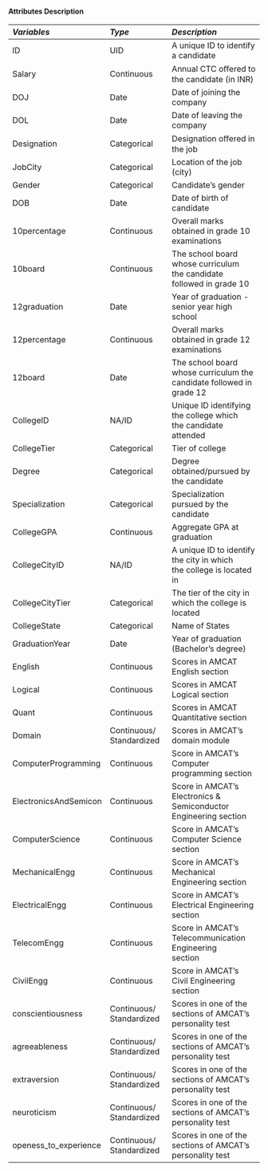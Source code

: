 #### Attributes Description

| _Variables_           | _Type_                   | _Description_                                                              |
| :-------------------- | :----------------------- | :------------------------------------------------------------------------- |
| ID                    | UID                      | A unique ID to identify a candidate                                        |
| Salary                | Continuous               | Annual CTC oﬀered to the candidate (in INR)                                |
| DOJ                   | Date                     | Date of joining the company                                                |
| DOL                   | Date                     | Date of leaving the company                                                |
| Designation           | Categorical              | Designation oﬀered in the job                                              |
| JobCity               | Categorical              | Location of the job (city)                                                 |
| Gender                | Categorical              | Candidate’s gender                                                         |
| DOB                   | Date                     | Date of birth of candidate                                                 |
| 10percentage          | Continuous               | Overall marks obtained in grade 10 <br/>examinations                       |
| 10board               | Continuous               | The school board whose curriculum <br/>the candidate followed in grade 10  |
| 12graduation          | Date                     | Year of graduation - senior year high school                               |
| 12percentage          | Continuous               | Overall marks obtained in grade 12 <br/>examinations                       |
| 12board               | Date                     | The school board whose curriculum the <br/> candidate followed in grade 12 |
| CollegeID             | NA/ID                    | Unique ID identifying the college which<br/> the candidate attended        |
| CollegeTier           | Categorical              | Tier of college                                                            |
| Degree                | Categorical              | Degree obtained/pursued by the candidate                                   |
| Specialization        | Categorical              | Specialization pursued by the candidate                                    |
| CollegeGPA            | Continuous               | Aggregate GPA at graduation                                                |
| CollegeCityID         | NA/ID                    | A unique ID to identify the city in which<br/> the college is located in   |
| CollegeCityTier       | Categorical              | The tier of the city in which the college is located                       |
| CollegeState          | Categorical              | Name of States                                                             |
| GraduationYear        | Date                     | Year of graduation (Bachelor’s degree)                                     |
| English               | Continuous               | Scores in AMCAT English section                                            |
| Logical               | Continuous               | Scores in AMCAT Logical section                                            |
| Quant                 | Continuous               | Scores in AMCAT Quantitative section                                       |
| Domain                | Continuous/ Standardized | Scores in AMCAT’s domain module                                            |
| ComputerProgramming   | Continuous               | Score in AMCAT’s Computer programming section                              |
| ElectronicsAndSemicon | Continuous               | Score in AMCAT’s Electronics & Semiconductor<br/> Engineering section      |
| ComputerScience       | Continuous               | Score in AMCAT’s Computer Science section                                  |
| MechanicalEngg        | Continuous               | Score in AMCAT’s Mechanical Engineering section                            |
| ElectricalEngg        | Continuous               | Score in AMCAT’s Electrical Engineering section                            |
| TelecomEngg           | Continuous               | Score in AMCAT’s Telecommunication Engineering<br/> section                |
| CivilEngg             | Continuous               | Score in AMCAT’s Civil Engineering section                                 |
| conscientiousness     | Continuous/ Standardized | Scores in one of the sections of AMCAT’s <br/>personality test             |
| agreeableness         | Continuous/ Standardized | Scores in one of the sections of AMCAT’s <br/>personality test             |
| extraversion          | Continuous/ Standardized | Scores in one of the sections of AMCAT’s <br/>personality test             |
| neuroticism           | Continuous/ Standardized | Scores in one of the sections of AMCAT’s <br/>personality test             |
| openess_to_experience | Continuous/ Standardized | Scores in one of the sections of AMCAT’s <br/>personality test             |